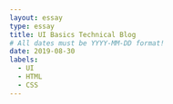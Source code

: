 ```yaml
---
layout: essay
type: essay
title: UI Basics Technical Blog
# All dates must be YYYY-MM-DD format!
date: 2019-08-30
labels:
  - UI
  - HTML
  - CSS
---
```

